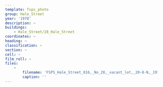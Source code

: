 ```yaml
---
template: fsps_photo
group: Hale_Street
year: '1978'
description: ~
buildings:
    - Hale_Street/28_Hale_Street
coordinates: ~
heading: ~
classification: ~
section: ~
cell: ~
film_roll: ~
files:
    -
        filename: 'FSPS_Hale_Street_016,_No_28,_vacant_lot,_20-8-N,_1978.png'
        caption: ''
---
```

